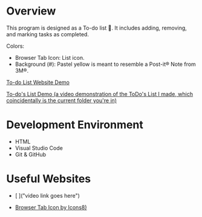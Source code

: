 # Overview

This program is designed as a To-do list 📝. It includes adding, removing, and marking tasks as completed.

Colors: 

* Browser Tab Icon: List icon.
* Background (#): Pastel yellow  is meant to resemble a Post-it® Note from 3M®.

[To-do List Website Demo](https://todo-list-cse310.glitch.me)

[To-do's List Demo (a video demonstration of the ToDo's List I made, which coincidentally is the current folder you're in)](https://youtu.be/22Eo92FaO04)

# Development Environment

* HTML
* Visual Studio Code
* Git & GitHub

# Useful Websites

* [ ]("video link goes here")

* [Browser Tab Icon by Icons8)]("https://icons8.com/icon/67582/list") 
